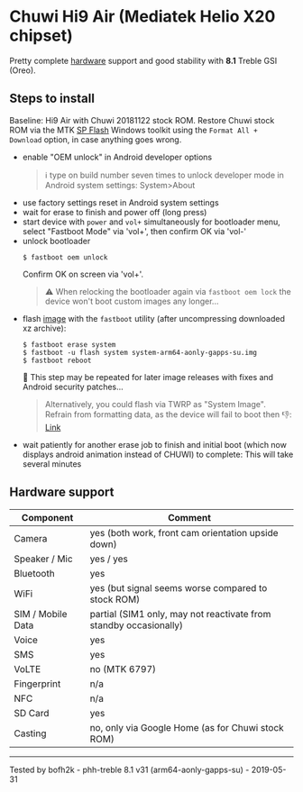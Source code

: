 # Chuwi Hi9 Air (Mediatek Helio X20 chipset)

Pretty complete [hardware](https://forum.xda-developers.com/general/device-reviews-and-information/chuwi-hi9-air-64gb-mt6797-x20-deca-core-t3775682) support and good stability with **8.1** Treble GSI (Oreo).

## Steps to install

Baseline: Hi9 Air with Chuwi 20181122 stock ROM.
Restore Chuwi stock ROM via the MTK [SP Flash](https://forum.xda-developers.com/general/device-reviews-and-information/chuwi-hi9-air-64gb-mt6797-x20-deca-core-t3775682) Windows toolkit using the `Format All + Download` option, in case anything goes wrong.
* enable "OEM unlock" in Android developer options
  >:information_source: type on build number seven times to unlock developer mode in Android system settings: System>About
* use factory settings reset in Android system settings
* wait for erase to finish and power off (long press)
* start device with `power` and `vol+` simultaneously for bootloader menu, select "Fastboot Mode" via 'vol+', then confirm OK via 'vol-'
* unlock bootloader
    ```
    $ fastboot oem unlock
    ```
    Confirm OK on screen via 'vol+'.
    > :warning: When relocking the bootloader again via `fastboot oem lock` the device won't boot custom images any longer...
* flash [image](https://github.com/phhusson/treble_experimentations/releases) with the `fastboot` utility (after uncompressing downloaded xz archive):
    ```
    $ fastboot erase system
    $ fastboot -u flash system system-arm64-aonly-gapps-su.img
    $ fastboot reboot
    ```
    :repeat: This step may be repeated for later image releases with fixes and Android security patches...
     > Alternatively, you could flash via TWRP as "System Image". Refrain from formatting data, as the device will fail to boot then :-1:: [Link](https://www.xda-developers.com/flash-generic-system-image-project-treble-device/)
* wait patiently for another erase job to finish and initial boot (which now displays android animation instead of CHUWI) to complete: This will take several minutes 

## Hardware support

| Component                 |      Comment                                              |
|---------------------------|-----------------------------------------------------------|
| Camera                    | yes (both work, front cam orientation upside down)        |
| Speaker / Mic             | yes / yes                                                 |
| Bluetooth                 | yes                                                       |
| WiFi                      | yes (but signal seems worse compared to stock ROM)        |
| SIM / Mobile Data         | partial (SIM1 only, may not reactivate from standby occasionally)|
| Voice                     | yes                                                       |
| SMS                       | yes                                                       |
| VoLTE                     | no (MTK 6797)                                             |
| Fingerprint               | n/a                                                       |
| NFC                       | n/a                                                       |
| SD Card                   | yes                                                       |
| Casting                   | no, only via Google Home (as for Chuwi stock ROM)         |
---

Tested by bofh2k - phh-treble 8.1 v31 (arm64-aonly-gapps-su) - 2019-05-31